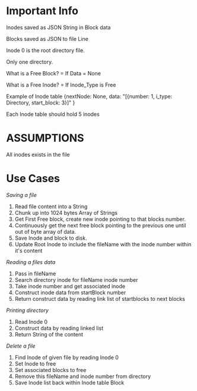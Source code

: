 # Important Info

Inodes saved as JSON String in Block data

Blocks saved as JSON to file Line

Inode 0 is the root directory file.

Only one directory.

What is a Free Block? = If Data = None

What is a Free Inode? = If Inode_Type is Free

Example of Inode table
{nextNode: None, data: "[{number: 1, i_type: Directory, start_block: 3}]" }

Each Inode table should hold 5 inodes

# ASSUMPTIONS

All inodes exists in the file

# Use Cases

_Saving a file_

1. Read file content into a String
1. Chunk up into 1024 bytes Array of Strings
1. Get First Free block, create new inode pointing to that blocks number.
1. Continuously get the next free block pointing to the previous one until out of byte array of data.
1. Save Inode and block to disk.
1. Update Root Inode to include the fileName with the inode number within it's content

_Reading a files data_

1. Pass in fileName
1. Search directory inode for fileName inode number
1. Take inode number and get associated inode
1. Construct inode data from startBlock number
1. Return construct data by reading link list of startblocks to next blocks

_Printing directory_

1. Read Inode 0
1. Construct data by reading linked list
1. Return String of the content

_Delete a file_

1. Find Inode of given file by reading Inode 0
1. Set Inode to free
1. Set associated blocks to free
1. Remove this fileName and inode number from directory
1. Save Inode list back within Inode table Block

